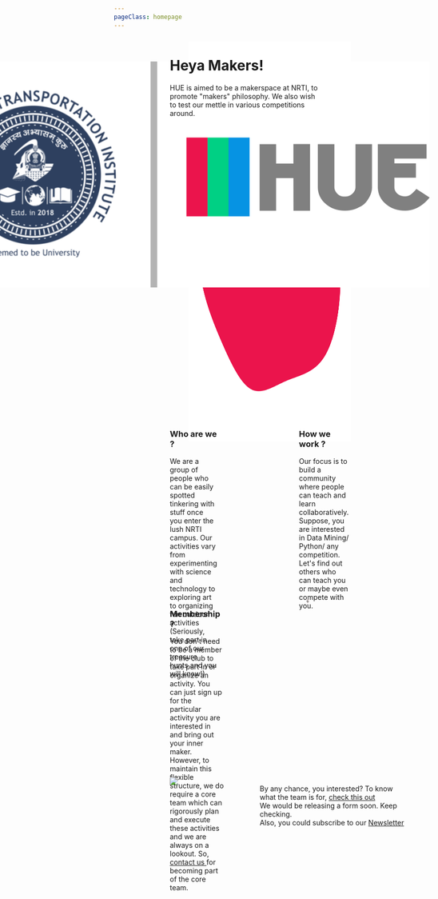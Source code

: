 ```yaml
---
pageClass: homepage
---
```


 <div class="hero grid-container-img">
 <!-- <img src="images/cover.jpg" style="width:100%;min-height:20vh;margin:0;height:40vh;"> -->
 <img class="blob" src="./images/red.svg" style="width:auto;min-height:20vh;margin:0;height:auto;max-height:40vh;">
 <img src="./images/comboLogo.png" style="width:auto;min-height:10vh;max-height:15vh;margin-top:40px;height:auto;right:100px;position:absolute;">
 </div>

<div style="top:-10vh;position:relative;" class="mainContent grid-container">
<div >
<h1>Heya Makers!</h1>
<div style="width: 300px;">
<p>
HUE is aimed to be a makerspace at NRTI, to promote "makers" philosophy. 
We also wish to test our mettle in various competitions around. 

</p>
</div></div>

<div>
<img class="blob" src="./images/blob-shape.svg" width=300px>
</div></div></div>


<div class="grid-container">
  <div >

<h3> Who are we ? </h3>

<p>

We are a group of people who can be easily spotted tinkering with stuff once you enter the lush NRTI campus. Our activities vary from experimenting with science and technology to exploring art to organizing fun outdoor activities (Seriously, take part in one of our treasure hunts and you will know!)

</p>

 </div>

  <div style="position:relative;">

  <h3> How we work ?</h3>

  <p>

Our focus is to build a community where people can teach and learn collaboratively. Suppose, you are interested in Data Mining/ Python/ any competition. Let's find out others who can teach you or maybe even compete with you. 

  </p>
  </div>

</div>
</div>

<div class="grid-container">
<div>
<h3> Membership ? </h3>

<p>

You don't need to be a member of the club to take part in or organize an activity. You can just sign up for the particular activity you are interested in and bring out your inner maker. 
However, to maintain this flexible structure, we do require a core team which can rigorously plan and execute these activities and we are always on a lookout. So, <a href="/contact/"> contact us </a> for becoming part of the core team.

</p>
</div>


<div>
<img class="blob" src="./images/wantIn.png" width=200px>
</div>
</div>

<div class = "grid-container">
<div>
<img src="./images/team.gif" width="400px">
</div>
<div style="width:300px;"> 
<p>
By any chance, you interested? 
To know what the team is for, <a href="/hueloop/">check this out</a>
<br>
We would be releasing a form soon.
Keep checking. 
<br>
Also, you could subscribe to our <a href="http://eepurl.com/gXc91v">Newsletter</a></p>
</div>
</div>


<style>

.grid-container {
  display: grid;
  grid-template: 200px / auto auto;
  grid-gap: 100px;
  padding: 80px;
}

.grid-container > div {
  padding: 2rem 2rem;
}

.grid-container-img{
  display: grid;
  grid-template: 270px / auto auto;
  grid-gap: 20px;
  padding: 10px;
  padding-left:150px;
}


@media only screen and (max-width: 760px) {
    .grid-container {
  display: inline-block;
  padding: 0px;
}

.grid-container > div {
  padding: 0.5rem 0;
  margin: 0;
}
.grid-container-img{
  display: grid;
  grid-template: 180px / auto;
  grid-gap: 20px;
  padding: 15%;
}
}
</style>




